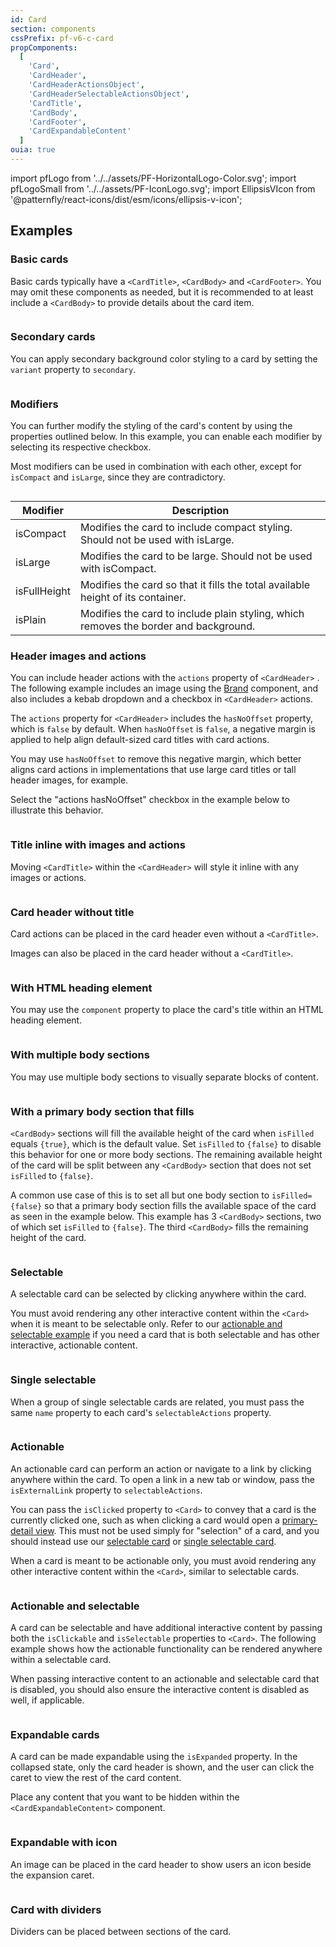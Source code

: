 ```yaml
---
id: Card
section: components
cssPrefix: pf-v6-c-card
propComponents:
  [
    'Card',
    'CardHeader',
    'CardHeaderActionsObject',
    'CardHeaderSelectableActionsObject',
    'CardTitle',
    'CardBody',
    'CardFooter',
    'CardExpandableContent'
  ]
ouia: true
---
```


import pfLogo from '../../assets/PF-HorizontalLogo-Color.svg';
import pfLogoSmall from '../../assets/PF-IconLogo.svg';
import EllipsisVIcon from '@patternfly/react-icons/dist/esm/icons/ellipsis-v-icon';

## Examples

### Basic cards

Basic cards typically have a `<CardTitle>`, `<CardBody>` and `<CardFooter>`. You may omit these components as needed, but it is recommended to at least include a `<CardBody>` to provide details about the card item.

```ts file='./CardBasic.tsx'

```

### Secondary cards

You can apply secondary background color styling to a card by setting the `variant` property to `secondary`.

```ts file='./CardSecondary.tsx'

```

### Modifiers

You can further modify the styling of the card's content by using the properties outlined below. In this example, you can enable each modifier by selecting its respective checkbox.

Most modifiers can be used in combination with each other, except for `isCompact` and `isLarge`, since they are contradictory.

```ts file='./CardWithModifiers.tsx'

```

| Modifier     | Description                                                                          |
| ------------ | ------------------------------------------------------------------------------------ |
| isCompact    | Modifies the card to include compact styling. Should not be used with isLarge.       |
| isLarge      | Modifies the card to be large. Should not be used with isCompact.                    |
| isFullHeight | Modifies the card so that it fills the total available height of its container.      |
| isPlain      | Modifies the card to include plain styling, which removes the border and background. |

### Header images and actions

You can include header actions with the `actions` property of `<CardHeader>` . The following example includes an image using the [Brand](/components/brand) component, and also includes a kebab dropdown and a checkbox in `<CardHeader>` actions.

The `actions` property for `<CardHeader>` includes the `hasNoOffset` property, which is `false` by default. When `hasNoOffset` is `false`, a negative margin is applied to help align default-sized card titles with card actions.

You may use `hasNoOffset` to remove this negative margin, which better aligns card actions in implementations that use large card titles or tall header images, for example.

Select the "actions hasNoOffset" checkbox in the example below to illustrate this behavior.

```ts file='./CardWithImageAndActions.tsx'

```

### Title inline with images and actions

Moving `<CardTitle>` within the `<CardHeader>` will style it inline with any images or actions.

```ts file='./CardHeaderInCardHead.tsx'

```

### Card header without title

Card actions can be placed in the card header even without a `<CardTitle>`.

Images can also be placed in the card header without a `<CardTitle>`.

```ts file='./CardOnlyActionsInCardHead.tsx'

```

### With HTML heading element

You may use the `component` property to place the card's title within an HTML heading element.

```ts file='./CardWithHeadingElement.tsx'

```

### With multiple body sections

You may use multiple body sections to visually separate blocks of content.

```ts file='./CardWithMultipleBodySections.tsx'

```

### With a primary body section that fills

`<CardBody>` sections will fill the available height of the card when `isFilled` equals `{true}`, which is the default value. Set `isFilled` to `{false}` to disable this behavior for one or more body sections. The remaining available height of the card will be split between any `<CardBody>` section that does not set `isFilled` to `{false}`.

A common use case of this is to set all but one body section to `isFilled={false}` so that a primary body section fills the available space of the card as seen in the example below. This example has 3 `<CardBody>` sections, two of which set `isFilled` to `{false}`. The third `<CardBody>` fills the remaining height of the card.

```ts file='./CardWithBodySectionFills.tsx'

```

### Selectable

A selectable card can be selected by clicking anywhere within the card.

You must avoid rendering any other interactive content within the `<Card>` when it is meant to be selectable only. Refer to our [actionable and selectable example](#clickable-and-selectable-cards) if you need a card that is both selectable and has other interactive, actionable content.

```ts file='./CardSelectable.tsx'

```

### Single selectable

When a group of single selectable cards are related, you must pass the same `name` property to each card's `selectableActions` property.

```ts file='./CardSingleSelectable.tsx'

```

### Actionable

An actionable card can perform an action or navigate to a link by clicking anywhere within the card. To open a link in a new tab or window, pass the `isExternalLink` property to `selectableActions`.

You can pass the `isClicked` property to `<Card>` to convey that a card is the currently clicked one, such as when clicking a card would open a [primary-detail view](/patterns/primary-detail). This must not be used simply for "selection" of a card, and you should instead use our [selectable card](#selectable) or [single selectable card](#single-selectable).

When a card is meant to be actionable only, you must avoid rendering any other interactive content within the `<Card>`, similar to selectable cards.

```ts file='./CardClickable.tsx'

```

### Actionable and selectable

A card can be selectable and have additional interactive content by passing both the `isClickable` and `isSelectable` properties to `<Card>`. The following example shows how the actionable functionality can be rendered anywhere within a selectable card.

When passing interactive content to an actionable and selectable card that is disabled, you should also ensure the interactive content is disabled as well, if applicable.

```ts file='./CardClickableSelectable.tsx'

```

### Expandable cards

A card can be made expandable using the `isExpanded` property. In the collapsed state, only the card header is shown, and the user can click the caret to view the rest of the card content.

Place any content that you want to be hidden within the `<CardExpandableContent>` component.

```ts file='./CardExpandable.tsx'

```

### Expandable with icon

An image can be placed in the card header to show users an icon beside the expansion caret.

```ts file='./CardExpandableWithIcon.tsx'

```

### Card with dividers

Dividers can be placed between sections of the card.

```ts file='./CardWithDividers.tsx'

```
